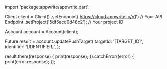 import 'package:appwrite/appwrite.dart';

Client client = Client()
  .setEndpoint('https://cloud.appwrite.io/v1') // Your API Endpoint
  .setProject('5df5acd0d48c2'); // Your project ID

Account account = Account(client);

Future result = account.updatePushTarget(
  targetId: '[TARGET_ID]',
  identifier: '[IDENTIFIER]',
);

result.then((response) {
  print(response);
}).catchError((error) {
  print(error.response);
});

